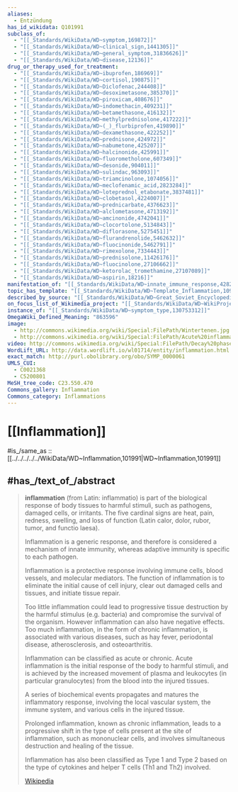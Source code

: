 ```yaml
---
aliases:
  - Entzündung
has_id_wikidata: Q101991
subclass_of:
  - "[[_Standards/WikiData/WD~symptom,169872]]"
  - "[[_Standards/WikiData/WD~clinical_sign,1441305]]"
  - "[[_Standards/WikiData/WD~general_symptom,31836626]]"
  - "[[_Standards/WikiData/WD~disease,12136]]"
drug_or_therapy_used_for_treatment:
  - "[[_Standards/WikiData/WD~ibuprofen,186969]]"
  - "[[_Standards/WikiData/WD~cortisol,190875]]"
  - "[[_Standards/WikiData/WD~Diclofenac,244408]]"
  - "[[_Standards/WikiData/WD~desoximetasone,385370]]"
  - "[[_Standards/WikiData/WD~piroxicam,408676]]"
  - "[[_Standards/WikiData/WD~indomethacin,409231]]"
  - "[[_Standards/WikiData/WD~betamethasone,416132]]"
  - "[[_Standards/WikiData/WD~methylprednisolone,417222]]"
  - "[[_Standards/WikiData/WD~(_)_flurbiprofen,419890]]"
  - "[[_Standards/WikiData/WD~dexamethasone,422252]]"
  - "[[_Standards/WikiData/WD~prednisone,424972]]"
  - "[[_Standards/WikiData/WD~nabumetone,425207]]"
  - "[[_Standards/WikiData/WD~halcinonide,425991]]"
  - "[[_Standards/WikiData/WD~fluorometholone,607349]]"
  - "[[_Standards/WikiData/WD~desonide,904011]]"
  - "[[_Standards/WikiData/WD~sulindac,963093]]"
  - "[[_Standards/WikiData/WD~triamcinolone,1074056]]"
  - "[[_Standards/WikiData/WD~meclofenamic_acid,2823284]]"
  - "[[_Standards/WikiData/WD~loteprednol_etabonate,3837481]]"
  - "[[_Standards/WikiData/WD~clobetasol,4224007]]"
  - "[[_Standards/WikiData/WD~prednicarbate,4376623]]"
  - "[[_Standards/WikiData/WD~alclometasone,4713192]]"
  - "[[_Standards/WikiData/WD~amcinonide,4742041]]"
  - "[[_Standards/WikiData/WD~clocortolone,5134843]]"
  - "[[_Standards/WikiData/WD~diflorasone,5275451]]"
  - "[[_Standards/WikiData/WD~flurandrenolide,5462632]]"
  - "[[_Standards/WikiData/WD~fluocinonide,5462791]]"
  - "[[_Standards/WikiData/WD~rimexolone,7334443]]"
  - "[[_Standards/WikiData/WD~prednisolone,11426176]]"
  - "[[_Standards/WikiData/WD~fluocinolone,27106662]]"
  - "[[_Standards/WikiData/WD~ketorolac_tromethamine,27107089]]"
  - "[[_Standards/WikiData/WD~aspirin,18216]]"
manifestation_of: "[[_Standards/WikiData/WD~innate_immune_response,428253]]"
topic_has_template: "[[_Standards/WikiData/WD~Template_Inflammation,10978103]]"
described_by_source: "[[_Standards/WikiData/WD~Great_Soviet_Encyclopedia_(1926_1947),20078554]]"
on_focus_list_of_Wikimedia_project: "[[_Standards/WikiData/WD~WikiProject_Zika_Corpus,54439832]]"
instance_of: "[[_Standards/WikiData/WD~symptom_type,130753312]]"
OmegaWiki_Defined_Meaning: "863596"
image:
  - http://commons.wikimedia.org/wiki/Special:FilePath/Wintertenen.jpg
  - http://commons.wikimedia.org/wiki/Special:FilePath/Acute%20inflammatory%20exudate.jpg
video: http://commons.wikimedia.org/wiki/Special:FilePath/Decay%20phase%20of%20an%20inflammation%2C%20TerraX%20%E2%80%93%20English%20redub%20%28AI%20T2S%29.webm
WordLift_URL: http://data.wordlift.io/wl01714/entity/inflammation.html
exact_match: http://purl.obolibrary.org/obo/SYMP_0000061
UMLS_CUI:
  - C0021368
  - C5200801
MeSH_tree_code: C23.550.470
Commons_gallery: Inflammation
Commons_category: Inflammations
---
```


# [[Inflammation]] 

#is_/same_as :: [[../../../../../WikiData/WD~Inflammation,101991|WD~Inflammation,101991]] 

## #has_/text_of_/abstract 

> **inflammation** (from Latin: inflammatio) is part of the biological response of body tissues 
> to harmful stimuli, such as pathogens, damaged cells, or irritants. 
> The five cardinal signs are heat, pain, redness, swelling, 
> and loss of function (Latin calor, dolor, rubor, tumor, and functio laesa).
>
> Inflammation is a generic response, and therefore is considered a mechanism of innate immunity, 
> whereas adaptive immunity is specific to each pathogen.
>
> Inflammation is a protective response involving immune cells, blood vessels, and molecular mediators. 
> The function of inflammation is to eliminate the initial cause of cell injury, 
> clear out damaged cells and tissues, and initiate tissue repair. 
> 
> Too little inflammation could lead to progressive tissue destruction by the harmful stimulus 
> (e.g. bacteria) and compromise the survival of the organism. 
> However inflammation can also have negative effects. 
> Too much inflammation, in the form of chronic inflammation, is associated with various diseases, 
> such as hay fever, periodontal disease, atherosclerosis, and osteoarthritis.
>
> Inflammation can be classified as acute or chronic. 
> Acute inflammation is the initial response of the body to harmful stimuli, 
> and is achieved by the increased movement of plasma and leukocytes 
> (in particular granulocytes) from the blood into the injured tissues. 
> 
> A series of biochemical events propagates and matures the inflammatory response, 
> involving the local vascular system, the immune system, and various cells in the injured tissue. 
> 
> Prolonged inflammation, known as chronic inflammation, 
> leads to a progressive shift in the type of cells present at the site of inflammation, 
> such as mononuclear cells, and involves simultaneous destruction and healing of the tissue.
>
> Inflammation has also been classified as Type 1 and Type 2 
> based on the type of cytokines and helper T cells (Th1 and Th2) involved.
>
> [Wikipedia](https://en.wikipedia.org/wiki/Inflammation) 

